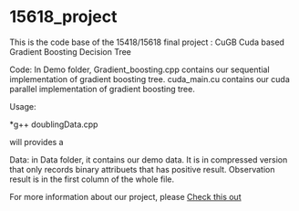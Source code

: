 # 15618_project

This is the code base of the 15418/15618 final project : CuGB Cuda based Gradient Boosting Decision Tree

Code: In Demo folder, Gradient_boosting.cpp contains our sequential implementation of gradient boosting tree. cuda_main.cu contains our cuda parallel implementation of gradient boosting tree. 

Usage: 

*g++ doublingData.cpp

will provides a 


Data: in Data folder, it contains our demo data. It is in compressed version that only records binary attribuets that has positive result. Observation result is in the first column of the whole file.



For more information about our project, please [Check this out ](https://whitelez.github.io/cugb)


